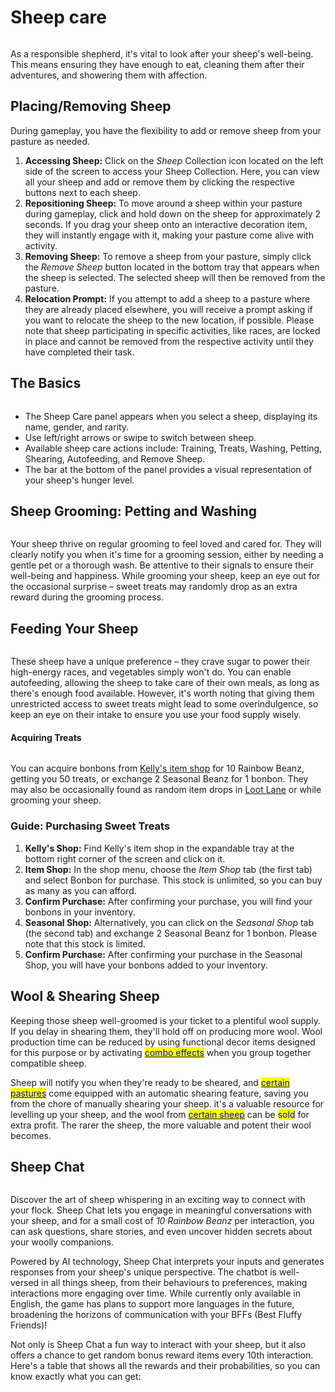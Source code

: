 # Sheep care

<figure><img src="../../.gitbook/assets/img_clothes_line_completed copy (1).jpg" alt=""><figcaption></figcaption></figure>

As a responsible shepherd, it's vital to look after your sheep's well-being. This means ensuring they have enough to eat, cleaning them after their adventures, and showering them with affection.

##

## **Placing/Removing Sheep**

During gameplay, you have the flexibility to add or remove sheep from your pasture as needed.

1. **Accessing Sheep:** Click on the _Sheep_ Collection icon located on the left side of the screen to access your Sheep Collection. Here, you can view all your sheep and add or remove them by clicking the respective buttons next to each sheep.
2. **Repositioning Sheep:** To move around a sheep within your pasture during gameplay, click and hold down on the sheep for approximately 2 seconds. If you drag your sheep onto an interactive decoration item, they will instantly engage with it, making your pasture come alive with activity.
3. **Removing Sheep:** To remove a sheep from your pasture, simply click the _Remove Sheep_ button located in the bottom tray that appears when the sheep is selected. The selected sheep will then be removed from the pasture.
4. **Relocation Prompt:** If you attempt to add a sheep to a pasture where they are already placed elsewhere, you will receive a prompt asking if you want to relocate the sheep to the new location, if possible. Please note that sheep participating in specific activities, like races, are locked in place and cannot be removed from the respective activity until they have completed their task.

##

## **The Basics**

<figure><img src="../../.gitbook/assets/Untitled (37).png" alt=""><figcaption></figcaption></figure>

* The Sheep Care panel appears when you select a sheep, displaying its name, gender, and rarity.
* Use left/right arrows or swipe to switch between sheep.
* Available sheep care actions include: Training, Treats, Washing, Petting, Shearing, Autofeeding, and Remove Sheep.
* The bar at the bottom of the panel provides a visual representation of your sheep's hunger level.

##

## Sheep Grooming: Petting and Washing

<figure><img src="../../.gitbook/assets/2024-01-29 17 24 33.png" alt=""><figcaption></figcaption></figure>

Your sheep thrive on regular grooming to feel loved and cared for. They will clearly notify you when it's time for a grooming session, either by needing a gentle pet or a thorough wash. Be attentive to their signals to ensure their well-being and happiness. While grooming your sheep, keep an eye out for the occasional surprise – sweet treats may randomly drop as an extra reward during the grooming process.

##

## Feeding Your Sheep

<figure><img src="../../.gitbook/assets/2-1questill (1).jpg" alt=""><figcaption></figcaption></figure>

These sheep have a unique preference – they crave sugar to power their high-energy races, and vegetables simply won't do. You can enable autofeeding, allowing the sheep to take care of their own meals, as long as there's enough food available. However, it's worth noting that giving them unrestricted access to sweet treats might lead to some overindulgence, so keep an eye on their intake to ensure you use your food supply wisely.



#### Acquiring Treats

<figure><img src="../../.gitbook/assets/Untitled (31) (1).png" alt=""><figcaption></figcaption></figure>

You can acquire bonbons from [Kelly's item shop](../item-shop.md) for 10 Rainbow Beanz, getting you 50 treats, or exchange 2 Seasonal Beanz for 1 bonbon. They may also be occasionally found as random item drops in [Loot Lane](../racing-barn.md) or while grooming your sheep.



### **Guide: Purchasing Sweet Treats**

1. **Kelly's Shop:** Find Kelly's item shop in the expandable tray at the bottom right corner of the screen and click on it.
2. **Item Shop:** In the shop menu, choose the _Item Shop_ tab (the first tab) and select Bonbon for purchase. This stock is unlimited, so you can buy as many as you can afford.
3. **Confirm Purchase:** After confirming your purchase, you will find your bonbons in your inventory.
4. **Seasonal Shop:** Alternatively, you can click on the _Seasonal Shop_ tab (the second tab) and exchange 2 Seasonal Beanz for 1 bonbon. Please note that this stock is limited.
5. **Confirm Purchase:** After confirming your purchase in the Seasonal Shop, you will have your bonbons added to your inventory.



## **Wool & Shearing Sheep** <a href="#wool-and-shearing" id="wool-and-shearing"></a>

Keeping those sheep well-groomed is your ticket to a plentiful wool supply. If you delay in shearing them, they'll hold off on producing more wool. Wool production time can be reduced by using functional decor items designed for this purpose or by activating [<mark style="color:blue;">combo effects</mark>](../sheep/combination-effects/) when you group together compatible sheep.



Sheep will notify you when they're ready to be sheared, and [<mark style="color:blue;">certain pastures</mark>](pastures.md) come equipped with an automatic shearing feature, saving you from the chore of manually shearing your sheep. it's a valuable resource for levelling up your sheep, and the wool from [<mark style="color:blue;">certain sheep</mark>](../../web-3.0/playing-sheepfarm-with-nfts.md) can be <mark style="color:blue;">sold</mark> for extra profit. The rarer the sheep, the more valuable and potent their wool becomes.



## Sheep Chat

<figure><img src="../../.gitbook/assets/2024-01-17 17 29 01 (1).png" alt=""><figcaption></figcaption></figure>

Discover the art of sheep whispering in an exciting way to connect with your flock. Sheep Chat lets you engage in meaningful conversations with your sheep, and for a small cost of _10 Rainbow Beanz_ per interaction, you can ask questions, share stories, and even uncover hidden secrets about your woolly companions.



Powered by AI technology, Sheep Chat interprets your inputs and generates responses from your sheep's unique perspective. The chatbot is well-versed in all things sheep, from their behaviours to preferences, making interactions more engaging over time. While currently only available in English, the game has plans to support more languages in the future, broadening the horizons of communication with your BFFs (Best Fluffy Friends)!



Not only is Sheep Chat a fun way to interact with your sheep, but it also offers a chance to get random bonus reward items every 10th interaction. Here's a table that shows all the rewards and their probabilities, so you can know exactly what you can get:

<figure><img src="../../.gitbook/assets/2024-02-06 13 41 31.png" alt=""><figcaption></figcaption></figure>
